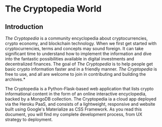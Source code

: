 # The Cryptopedia World

## Introduction
*The Cryptopedia* is a community encyclopedia about cryptocurrencies, crypto economy, and blockchain technology. When we first get started with cryptocurrencies, terms and concepts may sound foreign. It can take significant time to understand how to implement the information and dive into the fantastic possibilities available in digital investments and decentralized finances. The goal of *The Cryptopedia* is to help people get basic crypto information faster and in a friendly manner. *The Cryptopedia* is free to use, and all are welcome to join in contributing and building the archives.*

The Cryptopedia is a Python-Flask-based web application that lists crypto informational content in the form of an online interactive encyclopedia, backed by a MongoDB collection. The Cryptopedia ia a cloud app deployed via the Heroku PaaS, and consists of a lightweight, responsive and website built using Google's Materialize as CSS Framework. As you read this document, you will find my complete development process, from UX strategy to deployment.